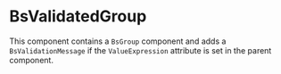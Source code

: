 ﻿# BsValidatedGroup

This component contains a `BsGroup` component and adds a `BsValidationMessage` if the `ValueExpression` attribute is set 
in the parent component.

